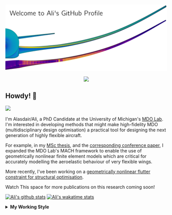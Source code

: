 <!--
# Welcome to Ali's github profile


-->

![banner](https://raw.githubusercontent.com/A-CGray/A-CGray/main/Images/GitHubProfileBanner.png)
<p align='center'>
<a href="https://www.linkedin.com/in/alasdaircgray/"><img height="30" src="https://github.com/WaylonWalker/WaylonWalker/blob/main/icon/linkedin.png?raw=true"></a>
</p>

## Howdy! 👋

![](https://komarev.com/ghpvc/?username=A-CGray&color=blue)

I'm Alasdair/Ali, a PhD Candidate at the University of Michigan's [MDO Lab](http://mdolab.engin.umich.edu).
I'm interested in developing methods that might make high-fidelity MDO (multidisciplinary design optimisation) a practical tool for designing the next generation of highly flexible aircraft.

For example, in my [MSc thesis](http://resolver.tudelft.nl/uuid:1a6b5001-d213-40d9-bc2c-5e831eda527d), and the [corresponding conference paper](https://www.researchgate.net/publication/348242101_Geometrically_Nonlinear_High-fidelity_Aerostructural_Optimization_for_Highly_Flexible_Wings), I expanded the MDO Lab's MACH framework to enable the use of geometrically nonlinear finite element models which are critical for accurately modelling the aeroelastic behaviour of very flexible wings.

More recently, I've been working on a [geometrically nonlinear flutter constraint for structural optimisation](https://www.researchgate.net/publication/357429071_High-Fidelity_Gradient-Based_Wing_Structural_Optimization_Including_a_Geometrically_Nonlinear_Flutter_Constraint).

Watch This space for more publications on this research coming soon!

<!--
**A-CGray/A-CGray** is a ✨ _special_ ✨ repository because its `README.md` (this file) appears on your GitHub profile.

Here are some ideas to get you started:

- 🔭 I’m currently working on ...
- 🌱 I’m currently learning ...
- 👯 I’m looking to collaborate on ...
- 🤔 I’m looking for help with ...
- 💬 Ask me about ...
- 📫 How to reach me: ...
- 😄 Pronouns: ...
- ⚡ Fun fact: ...
-->


[![Ali's github stats](https://github-readme-stats.vercel.app/api?username=A-CGray)](https://github.com/anuraghazra/github-readme-stats)
[![Ali's wakatime stats](https://github-readme-stats.vercel.app/api/wakatime?username=ACGray)](https://github.com/anuraghazra/github-readme-stats)


<details>
  <summary>
    <strong>My Working Style</strong>
  </summary>
  
  <!--START_SECTION:waka-->
![Code Time](http://img.shields.io/badge/Code%20Time-620%20hrs%2042%20mins-blue)

![Lines of code](https://img.shields.io/badge/From%20Hello%20World%20I%27ve%20Written-11%20Million%20lines%20of%20code-blue)

**I'm an Early 🐤** 

```text
🌞 Morning    94 commits     ████░░░░░░░░░░░░░░░░░░░░░   19.18% 
🌆 Daytime    192 commits    █████████░░░░░░░░░░░░░░░░   39.18% 
🌃 Evening    179 commits    █████████░░░░░░░░░░░░░░░░   36.53% 
🌙 Night      25 commits     █░░░░░░░░░░░░░░░░░░░░░░░░   5.1%

```
📅 **I'm Most Productive on Thursday** 

```text
Monday       71 commits     ███░░░░░░░░░░░░░░░░░░░░░░   14.49% 
Tuesday      73 commits     ███░░░░░░░░░░░░░░░░░░░░░░   14.9% 
Wednesday    76 commits     ████░░░░░░░░░░░░░░░░░░░░░   15.51% 
Thursday     124 commits    ██████░░░░░░░░░░░░░░░░░░░   25.31% 
Friday       94 commits     ████░░░░░░░░░░░░░░░░░░░░░   19.18% 
Saturday     14 commits     ░░░░░░░░░░░░░░░░░░░░░░░░░   2.86% 
Sunday       38 commits     ██░░░░░░░░░░░░░░░░░░░░░░░   7.76%

```


📊 **This Week I Spent My Time On** 

```text
💬 Programming Languages: 
Python                   2 hrs 59 mins       ████████████░░░░░░░░░░░░░   47.62% 
TeX                      1 hr 45 mins        ███████░░░░░░░░░░░░░░░░░░   28.06% 
Markdown                 1 hr 18 mins        █████░░░░░░░░░░░░░░░░░░░░   20.9% 
Other                    6 mins              ░░░░░░░░░░░░░░░░░░░░░░░░░   1.71% 
JSON                     3 mins              ░░░░░░░░░░░░░░░░░░░░░░░░░   0.9%

🔥 Editors: 
VS Code                  6 hrs 16 mins       █████████████████████████   100.0%

🐱‍💻 Projects: 
HighOrderPanelMethod     2 hrs 27 mins       █████████░░░░░░░░░░░░░░░░   39.22% 
61490e61196f046685f0ad69 1 hr 45 mins        ███████░░░░░░░░░░░░░░░░░░   28.08% 
NERS570                  1 hr 30 mins        ██████░░░░░░░░░░░░░░░░░░░   24.18% 
FEMpy                    22 mins             █░░░░░░░░░░░░░░░░░░░░░░░░   5.89% 
CHAD                     8 mins              ░░░░░░░░░░░░░░░░░░░░░░░░░   2.33%

💻 Operating System: 
Linux                    6 hrs 16 mins       █████████████████████████   100.0%

```

**I Mostly Code in Python** 

```text
Python                   20 repos            ████████████░░░░░░░░░░░░░   50.0% 
TeX                      8 repos             █████░░░░░░░░░░░░░░░░░░░░   20.0% 
HTML                     3 repos             ██░░░░░░░░░░░░░░░░░░░░░░░   7.5% 
C++                      2 repos             █░░░░░░░░░░░░░░░░░░░░░░░░   5.0% 
Shell                    2 repos             █░░░░░░░░░░░░░░░░░░░░░░░░   5.0%

```


**Timeline**

![Chart not found](https://raw.githubusercontent.com/A-CGray/A-CGray/main/charts/bar_graph.png) 


 Last Updated on 04/09/2022 02:07:26 UTC
<!--END_SECTION:waka-->
</details>
